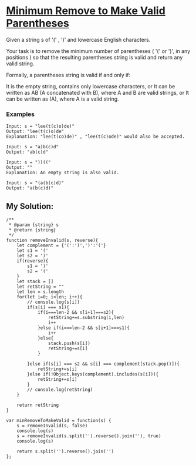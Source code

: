 # [Minimum Remove to Make Valid Parentheses](https://leetcode.com/problems/minimum-remove-to-make-valid-parentheses/)

Given a string s of '(' , ')' and lowercase English characters. 

Your task is to remove the minimum number of parentheses ( '(' or ')', in any positions ) so that the resulting parentheses string is valid and return any valid string.

Formally, a parentheses string is valid if and only if:

It is the empty string, contains only lowercase characters, or
It can be written as AB (A concatenated with B), where A and B are valid strings, or
It can be written as (A), where A is a valid string.


### Examples

```
Input: s = "lee(t(c)o)de)"
Output: "lee(t(c)o)de"
Explanation: "lee(t(co)de)" , "lee(t(c)ode)" would also be accepted.

Input: s = "a)b(c)d"
Output: "ab(c)d"

Input: s = "))(("
Output: ""
Explanation: An empty string is also valid.

Input: s = "(a(b(c)d)"
Output: "a(b(c)d)"
```

## My Solution:

```
/**
 * @param {string} s
 * @return {string}
 */
function removeInvalid(s, reverse){
    let complement = {'(':')',')':'('}
    let s1 = '('
    let s2 = ')'
    if(reverse){
        s1 = ')'
        s2 = '('
    }
    let stack = []
    let retString = ""
    let len = s.length
    for(let i=0; i<len; i++){
        // console.log(s[i])
        if(s[i] === s1){
            if(i===len-2 && s[i+1]===s2){
                retString+=s.substring(i,len)
                i++
            }else if(i===len-2 && s[i+1]===s1){
                i++
            }else{
                stack.push(s[i])
                retString+=s[i]
            }
            
        }else if(s[i] === s2 && s[i] === complement[stack.pop()]){
            retString+=s[i]
        }else if(!Object.keys(complement).includes(s[i])){
            retString+=s[i]
        }
        // console.log(retString)
    }

    return retString
}

var minRemoveToMakeValid = function(s) {
    s = removeInvalid(s, false)
    console.log(s)
    s = removeInvalid(s.split('').reverse().join(''), true)
    console.log(s)

    return s.split('').reverse().join('')
};

```

